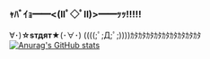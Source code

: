 ### ｬﾊﾞｲｮ━━<(llﾟ◇ﾟll)>━━ｯｯ!!!!!

∀･)____________☆sтдят★____________(･∀･)
((((;ﾟ;Д;ﾟ;))))ｶﾀｶﾀｶﾀｶﾀｶﾀｶﾀｶﾀｶﾀｶﾀ
[![Anurag's GitHub stats](https://github-readme-stats.vercel.app/api?IZIZsama=anuraghazra)](https://github.com/anuraghazra/github-readme-stats)
